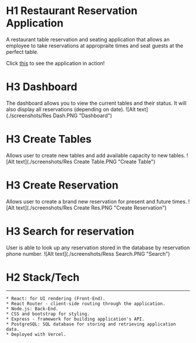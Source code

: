 # H1 Restaurant Reservation Application

A restaurant table reservation and seating application that allows an employee to take reservations at appropraite times and seat guests at the perfect table.

Click [this]() to see the application in action!

# H3 Dashboard
The dashboard allows you to view the current tables and their status. It will also display all reservations (depending on date).
![Alt text](./screenshots/Res Dash.PNG "Dashboard")

# H3 Create Tables
Allows user to create new tables and add available capacity to new tables.
![Alt text](./screenshots/Res Create Table.PNG "Create Table")

# H3 Create Reservation 
Allows user to create a brand new reservation for present and future times.
![Alt text](./screenshots/Res Create Res.PNG "Create Reservation")

# H3 Search for reservation
User is able to look up any reservation stored in the database by reservation phone number.
![Alt text](./screenshots/Ress Search.PNG "Search")

# H2 Stack/Tech
--------------------------------------------------------
    * React: for UI rendering (Front-End).
    * React Router - client-side routing through the application.
    * Node.js: Back-End.
    * CSS and bootstrap for styling.
    * Express - framework for building application's API.
    * PostgreSQL: SQL database for storing and retrieving application data.
    * Deployed with Vercel.

    